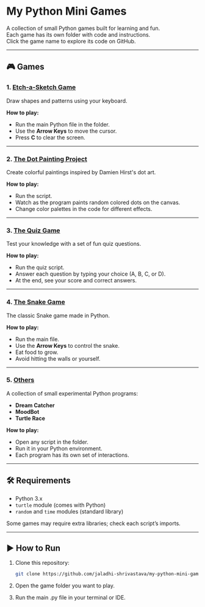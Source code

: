 # My Python Mini Games

A collection of small Python games built for learning and fun.  
Each game has its own folder with code and instructions.  
Click the game name to explore its code on GitHub.

---

## 🎮 Games

### 1. [Etch-a-Sketch Game](https://github.com/jaladhi-shrivastava/my-python-mini-games/tree/main/Etch-a-Sketch%20Game)
Draw shapes and patterns using your keyboard.

**How to play:**
- Run the main Python file in the folder.
- Use the **Arrow Keys** to move the cursor.
- Press **C** to clear the screen.

---

### 2. [The Dot Painting Project](https://github.com/jaladhi-shrivastava/my-python-mini-games/tree/main/The%20Dot%20Painting%20Project)
Create colorful paintings inspired by Damien Hirst's dot art.

**How to play:**
- Run the script.
- Watch as the program paints random colored dots on the canvas.
- Change color palettes in the code for different effects.

---

### 3. [The Quiz Game](https://github.com/jaladhi-shrivastava/my-python-mini-games/tree/main/Quiz%20Game)
Test your knowledge with a set of fun quiz questions.

**How to play:**
- Run the quiz script.
- Answer each question by typing your choice (A, B, C, or D).
- At the end, see your score and correct answers.

---

### 4. [The Snake Game](https://github.com/jaladhi-shrivastava/my-python-mini-games/tree/main/The%20Snake%20Game)
The classic Snake game made in Python.

**How to play:**
- Run the main file.
- Use the **Arrow Keys** to control the snake.
- Eat food to grow.
- Avoid hitting the walls or yourself.

---

### 5. [Others](https://github.com/jaladhi-shrivastava/my-python-mini-games/tree/main/Others)
A collection of small experimental Python programs:
- **Dream Catcher**
- **MoodBot**
- **Turtle Race**

**How to play:**
- Open any script in the folder.
- Run it in your Python environment.
- Each program has its own set of interactions.

---

## 🛠 Requirements
- Python 3.x
- `turtle` module (comes with Python)
- `random` and `time` modules (standard library)

Some games may require extra libraries; check each script’s imports.

---

## ▶️ How to Run
1. Clone this repository:
   ```bash
   git clone https://github.com/jaladhi-shrivastava/my-python-mini-games.git

2. Open the game folder you want to play.

3. Run the main .py file in your terminal or IDE.
